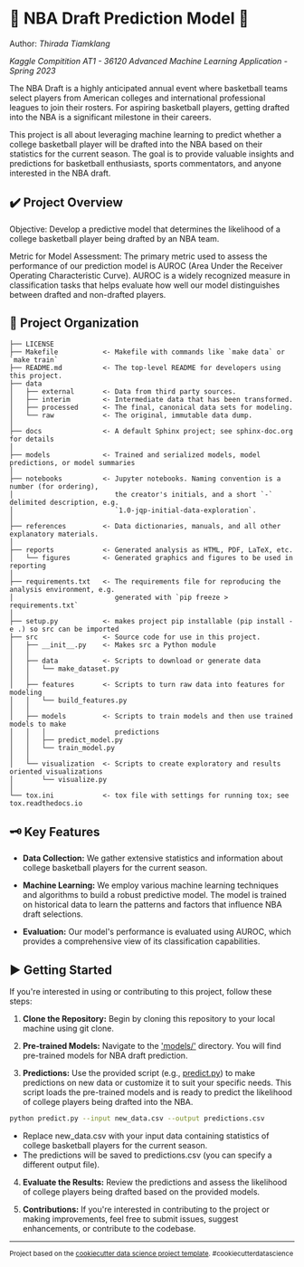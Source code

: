 # 🏅 NBA Draft Prediction Model 🏀
Author: _Thirada Tiamklang_

_Kaggle Compitition AT1 - 36120 Advanced Machine Learning Application - Spring 2023_

The NBA Draft is a highly anticipated annual event where basketball teams select players from American colleges and international professional leagues to join their rosters. For aspiring basketball players, getting drafted into the NBA is a significant milestone in their careers.

This project is all about leveraging machine learning to predict whether a college basketball player will be drafted into the NBA based on their statistics for the current season. The goal is to provide valuable insights and predictions for basketball enthusiasts, sports commentators, and anyone interested in the NBA draft.

## ✔️ Project Overview 

Objective: Develop a predictive model that determines the likelihood of a college basketball player being drafted by an NBA team.

Metric for Model Assessment: The primary metric used to assess the performance of our prediction model is AUROC (Area Under the Receiver Operating Characteristic Curve). AUROC is a widely recognized measure in classification tasks that helps evaluate how well our model distinguishes between drafted and non-drafted players.

## 📁 Project Organization


    ├── LICENSE
    ├── Makefile           <- Makefile with commands like `make data` or `make train`
    ├── README.md          <- The top-level README for developers using this project.
    ├── data
    │   ├── external       <- Data from third party sources.
    │   ├── interim        <- Intermediate data that has been transformed.
    │   ├── processed      <- The final, canonical data sets for modeling.
    │   └── raw            <- The original, immutable data dump.
    │
    ├── docs               <- A default Sphinx project; see sphinx-doc.org for details
    │
    ├── models             <- Trained and serialized models, model predictions, or model summaries
    │
    ├── notebooks          <- Jupyter notebooks. Naming convention is a number (for ordering),
    │                         the creator's initials, and a short `-` delimited description, e.g.
    │                         `1.0-jqp-initial-data-exploration`.
    │
    ├── references         <- Data dictionaries, manuals, and all other explanatory materials.
    │
    ├── reports            <- Generated analysis as HTML, PDF, LaTeX, etc.
    │   └── figures        <- Generated graphics and figures to be used in reporting
    │
    ├── requirements.txt   <- The requirements file for reproducing the analysis environment, e.g.
    │                         generated with `pip freeze > requirements.txt`
    │
    ├── setup.py           <- makes project pip installable (pip install -e .) so src can be imported
    ├── src                <- Source code for use in this project.
    │   ├── __init__.py    <- Makes src a Python module
    │   │
    │   ├── data           <- Scripts to download or generate data
    │   │   └── make_dataset.py
    │   │
    │   ├── features       <- Scripts to turn raw data into features for modeling
    │   │   └── build_features.py
    │   │
    │   ├── models         <- Scripts to train models and then use trained models to make
    │   │   │                 predictions
    │   │   ├── predict_model.py
    │   │   └── train_model.py
    │   │
    │   └── visualization  <- Scripts to create exploratory and results oriented visualizations
    │       └── visualize.py
    │
    └── tox.ini            <- tox file with settings for running tox; see tox.readthedocs.io



## 🗝️ Key Features

* __Data Collection:__ We gather extensive statistics and information about college basketball players for the current season.

* __Machine Learning:__ We employ various machine learning techniques and algorithms to build a robust predictive model. The model is trained on historical data to learn the patterns and factors that influence NBA draft selections.

* __Evaluation:__ Our model's performance is evaluated using AUROC, which provides a comprehensive view of its classification capabilities.

## ▶️ Getting Started

If you're interested in using or contributing to this project, follow these steps:

1. __Clone the Repository:__ Begin by cloning this repository to your local machine using git clone.

2. __Pre-trained Models:__ Navigate to the ['models/'](models/) directory. You will find pre-trained models for NBA draft prediction.

3. __Predictions:__ Use the provided script (e.g., [predict.py](src/models/predict_model.py)) to make predictions on new data or customize it to suit your specific needs. This script loads the pre-trained models and is ready to predict the likelihood of college players being drafted into the NBA.

```bash
python predict.py --input new_data.csv --output predictions.csv
```
- Replace new_data.csv with your input data containing statistics of college basketball players for the current season.
- The predictions will be saved to predictions.csv (you can specify a different output file).

4. __Evaluate the Results:__ Review the predictions and assess the likelihood of college players being drafted based on the provided models.

5. __Contributions:__ If you're interested in contributing to the project or making improvements, feel free to submit issues, suggest enhancements, or contribute to the codebase.
------------

<p><small>Project based on the <a target="_blank" href="https://drivendata.github.io/cookiecutter-data-science/">cookiecutter data science project template</a>. #cookiecutterdatascience</small></p>
